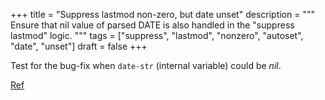 +++
title = "Suppress lastmod non-zero, but date unset"
description = """
  Ensure that nil value of parsed DATE is also handled in the "suppress
  lastmod" logic.
  """
tags = ["suppress", "lastmod", "nonzero", "autoset", "date", "unset"]
draft = false
+++

Test for the bug-fix when `date-str` (internal variable) could be
_nil_.

[Ref](https://github.com/kaushalmodi/ox-hugo/pull/197#issuecomment-421533876)
